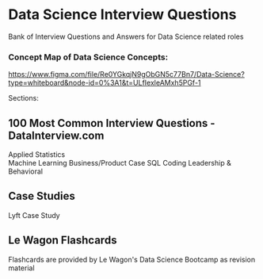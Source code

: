 # Data Science Interview Questions
Bank of Interview Questions and Answers for Data Science related roles

### Concept Map of Data Science Concepts:
https://www.figma.com/file/Re0YGkqjN9gObGN5c77Bn7/Data-Science?type=whiteboard&node-id=0%3A1&t=ULfIexleAMxh5PGf-1

Sections:
## 100 Most Common Interview Questions - DataInterview.com
Applied Statistics\
Machine Learning
Business/Product Case
SQL
Coding
Leadership & Behavioral

## Case Studies
Lyft Case Study

## Le Wagon Flashcards
Flashcards are provided by Le Wagon's Data Science Bootcamp as revision material
